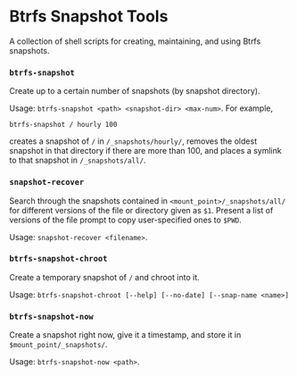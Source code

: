 # Btrfs Snapshot Tools

A collection of shell scripts for creating, maintaining, and using Btrfs
snapshots.


### `btrfs-snapshot`
Create up to a certain number of snapshots (by snapshot directory).

Usage: `btrfs-snapshot <path> <snapshot-dir> <max-num>`. For example, 
```
btrfs-snapshot / hourly 100
```
creates a snapshot of `/` in `/_snapshots/hourly/`, removes the oldest
snapshot in that directory if there are more than 100, and places a symlink to
that snapshot in `/_snapshots/all/`.


### `snapshot-recover`
Search through the snapshots contained in `<mount_point>/_snapshots/all/` for
different versions of the file or directory given as `$1`. Present a list of
versions of the file prompt to copy user-specified ones to `$PWD`.

Usage: `snapshot-recover <filename>`.


### `btrfs-snapshot-chroot`
Create a temporary snapshot of `/` and chroot into it.

Usage: `btrfs-snapshot-chroot [--help] [--no-date] [--snap-name <name>]`

### `btrfs-snapshot-now`
Create a snapshot right now, give it a timestamp, and store it in
`$mount_point/_snapshots/`.

Usage: `btrfs-snapshot-now <path>`.
